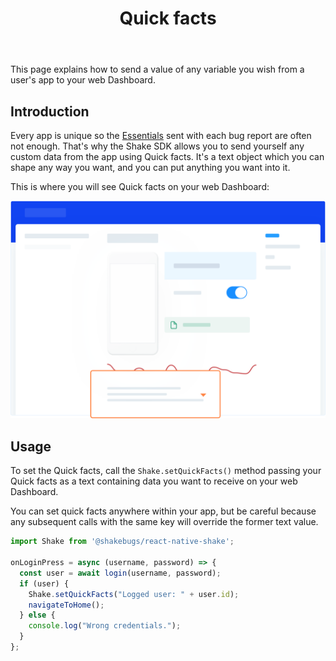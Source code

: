 ﻿---
id: quick-facts
title: Quick facts
---
This page explains how to send a value of any variable you wish from a user's app to your web Dashboard.

## Introduction
Every app is unique so the [Essentials](react/essentials.md) sent with each bug report are often not enough. 
That's why the Shake SDK allows you to send yourself any custom data from the app using Quick facts.
It's a text object which you can shape any way you want, and you can put anything you want into it.

This is where you will see Quick facts on your web Dashboard:

![Quick facts screen](../assets/quick_facts_screen.png)

## Usage
To set the Quick facts, call the `Shake.setQuickFacts()` method passing your Quick facts as a text 
containing data you want to receive on your web Dashboard.
 
You can set quick facts anywhere within your app, but be careful because any 
subsequent calls with the same key will override the former text value.

```javascript {1,6} title="App.js"
import Shake from '@shakebugs/react-native-shake';

onLoginPress = async (username, password) => {
  const user = await login(username, password);
  if (user) {
    Shake.setQuickFacts("Logged user: " + user.id);
    navigateToHome();
  } else {
    console.log("Wrong credentials.");
  }
};
```
